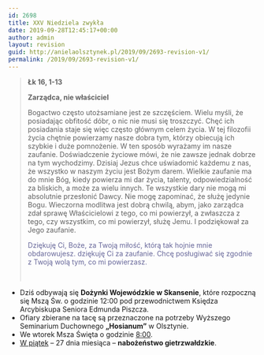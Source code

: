 ```yaml
---
id: 2698
title: XXV Niedziela zwykła
date: 2019-09-28T12:45:17+00:00
author: admin
layout: revision
guid: http://anielaolsztynek.pl/2019/09/2693-revision-v1/
permalink: /2019/09/2693-revision-v1/
---
```

> **Łk 16, 1-13**
> 
> **Zarządca, nie właściciel**
> 
> Bogactwo często utożsamiane jest ze szczęściem. Wielu myśli, że posiadając obfitość dóbr, o nic nie musi się troszczyć. Chęć ich posiadania staje się więc często głównym celem życia. W tej filozofii życia chętnie powierzamy nasze dobra tym, którzy obiecują ich szybkie i duże pomnożenie. W ten sposób wyrażamy im nasze zaufanie. Doświadczenie życiowe mówi, że nie zawsze jednak dobrze na tym wychodzimy. Dzisiaj Jezus chce uświadomić każdemu z nas, że wszystko w naszym życiu jest Bożym darem. Wielkie zaufanie ma do mnie Bóg, kiedy powierza mi dar życia, talenty, odpowiedzialność za bliskich, a może za wielu innych. Te wszystkie dary nie mogą mi absolutnie przesłonić Dawcy. Nie mogę zapominać, że służę jedynie Bogu. Wieczorna modlitwa jest dobrą chwilą, abym, jako zarządca zdał sprawę Właścicielowi z tego, co mi powierzył, a zwłaszcza z tego, czy wszystkim, co mi powierzył, służę Jemu. I podziękował za Jego zaufanie.
> 
> <span style="color: #666699;">Dziękuję Ci, Boże, za Twoją miłość, którą tak hojnie mnie obdarowujesz. dziękuję Ci za zaufanie. Chcę posługiwać się zgodnie z Twoją wolą tym, co mi powierzasz.</span>
> 
> &nbsp;

  * Dziś odbywają się **Dożynki Wojewódzkie w Skansenie**, które rozpoczną się Mszą Św. o godzinie 12:00 pod przewodnictwem Księdza Arcybiskupa Seniora Edmunda Piszcza.
  * Ofiary zbierane na tacę są przeznaczone na potrzeby Wyższego Seminarium Duchownego **„Hosianum”** w Olsztynie.
  * We wtorek Msza Święta o godzinie <span style="text-decoration: underline;">8:00</span>.
  * <span style="text-decoration: underline;">W piątek</span> &#8211; 27 dnia miesiąca &#8211; **nabożeństwo gietrzwałdzkie**.